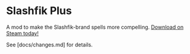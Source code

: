 # Slashfik Plus

A mod to make the Slashfik-brand spells more compelling. [Download on Steam today!](https://steamcommunity.com/sharedfiles/filedetails/?id=2178474526)

See [docs/changes.md] for details.

